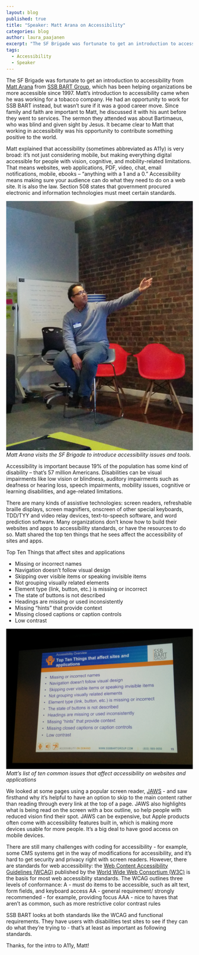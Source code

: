 ```yaml
---
layout: blog
published: true
title: "Speaker: Matt Arana on Accessibility"
categories: blog
author: laura_paajanen
excerpt: "The SF Brigade was fortunate to get an introduction to accessibility from Matt Arana from SSB BART Group, which has been helping organizations be more accessible since 1997. Matt’s introduction to accessibility came when he was working for a tobacco company. He had an opportunity to work for SSB BART instead, but wasn’t sure if it was a good career move. Since family and faith are important to Matt, he discussed it with his aunt before they went to services."
tags: 
  - Accessibility
  - Speaker
---
```


The SF Brigade was fortunate to get an introduction to accessibility from [Matt Arana](https://www.ssbbartgroup.com/blog/2011/10/15/employee-spotlight-matt-arana/) from [SSB BART Group](https://www.ssbbartgroup.com/), which has been helping organizations be more accessible since 1997. Matt’s introduction to accessibility came when he was working for a tobacco company. He had an opportunity to work for SSB BART instead, but wasn’t sure if it was a good career move. Since family and faith are important to Matt, he discussed it with his aunt before they went to services. The sermon they attended was about Bartimaeus, who was blind and given sight by Jesus. It became clear to Matt that working in accessibility was his opportunity to contribute something positive to the world.

Matt explained that accessibility (sometimes abbreviated as A11y) is very broad: it’s not just considering mobile, but making everything digital accessible for people with vision, cognitive, and mobility-related limitations. That means websites, web applications, PDF, video, chat, email notifications, mobile, ebooks – “anything with a 1 and a 0.” Accessibility means making sure your audience can do what they need to do on a web site. It is also the law. Section 508 states that government procured electronic and information technologies must meet certain standards.

![Matt Arana](/images/blog/MattArana.jpg)
_Matt Arana visits the SF Brigade to introduce accessibility issues and tools._

Accessibility is important because 19% of the population has some kind of disability – that’s 57 million Americans. Disabilities can be visual impairments like low vision or blindness, auditory impairments such as deafness or hearing loss, speech impairments, mobility issues, cognitive or learning disabilities, and age-related limitations.

There are many kinds of assistive technologies: screen readers, refreshable braille displays, screen magnifiers, onscreen of other special keyboards, TDD/TYY and video relay devices, text-to-speech software, and word prediction software. Many organizations don’t know how to build their websites and apps to accessibility standards, or have the resources to do so. Matt shared the top ten things that he sees affect the accessibility of sites and apps.

Top Ten Things that affect sites and applications
* Missing or incorrect names
* Navigation doesn’t follow visual design
* Skipping over visible items or speaking invisible items
* Not grouping visually related elements
* Element type (link, button, etc.) is missing or incorrect
* The state of buttons is not described
* Headings are missing or used inconsistently
* Missing “hints” that provide context
* Missing closed captions or caption controls
* Low contrast

![TopTen](/images/blog/TopTenA11yIssues.jpg)
_Matt’s list of ten common issues that affect accessibility on websites and applications_

We looked at some pages using a popular screen reader, [JAWS](http://www.freedomscientific.com/Products/Blindness/Jaws) - and saw firsthand why it’s helpful to have an option to skip to the main content rather than reading through every link at the top of a page. JAWS also highlights what is being read on the screen with a box outline, so help people with reduced vision find their spot. JAWS can be expensive, but Apple products often come with accessibility features built in, which is making more devices usable for more people. It’s a big deal to have good access on mobile devices.

There are still many challenges with coding for accessibility - for example, some CMS systems get in the way of modifications for accessibility, and it’s hard to get security and privacy right with screen readers. However, there are standards for web accessibility: the [Web Content Accessibility Guidelines (WCAG)](http://www.w3.org/WAI/intro/wcag) published by the [World Wide Web Consortium (W3C)](http://www.w3.org/) is the basis for most web accessiblity standards. The WCAG outlines three levels of conformance:
A - must do items to be accessible, such as alt text, form fields, and keyboard access
AA - general requirement/ strongly recommended - for example, providing focus
AAA - nice to haves that aren’t as common, such as more restrictive color contrast rules

SSB BART looks at both standards like the WCAG and functional requirements. They have users with disabilities test sites to see if they can do what they’re trying to - that’s at least as important as following standards.

Thanks, for the intro to A11y, Matt!